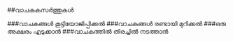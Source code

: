 ##വാചകകസര്‍ത്തുകള്‍

###വാചകങ്ങള്‍ കൂട്ടിയോജിപ്പിക്കല്‍
###വാചകങ്ങള്‍ രണ്ടായി മുറിക്കല്‍
###ഒരു അക്ഷരം എടുക്കാന്‍
###വാചകത്തില്‍ തിരച്ചില്‍ നടത്താന്‍